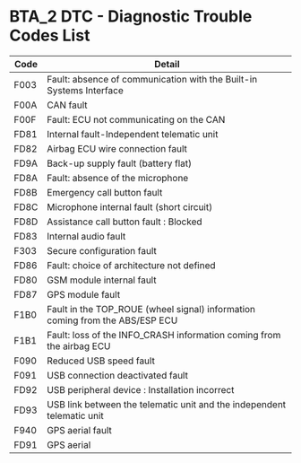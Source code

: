 # BTA_2 DTC - Diagnostic Trouble Codes List

| Code | Detail |
| - | - |
| F003 | Fault: absence of communication with the Built-in Systems Interface |
| F00A | CAN fault |
| F00F | Fault: ECU not communicating on the CAN |
| FD81 | Internal fault-Independent telematic unit |
| FD82 | Airbag ECU wire connection fault |
| FD9A | Back-up supply fault (battery flat) |
| FD8A | Fault: absence of the microphone |
| FD8B | Emergency call button fault |
| FD8C | Microphone internal fault (short circuit) |
| FD8D | Assistance call button fault : Blocked |
| FD83 | Internal audio fault |
| F303 | Secure configuration fault |
| FD86 | Fault: choice of architecture not defined |
| FD80 | GSM module internal fault |
| FD87 | GPS module fault |
| F1B0 | Fault in the TOP_ROUE (wheel signal) information coming from the ABS/ESP ECU |
| F1B1 | Fault: loss of the INFO_CRASH information coming from the airbag ECU |
| F090 | Reduced USB speed fault |
| F091 | USB connection deactivated fault |
| FD92 | USB peripheral device : Installation incorrect |
| FD93 | USB link between the telematic unit and the independent telematic unit |
| F940 | GPS aerial fault |
| FD91 | GPS aerial |
